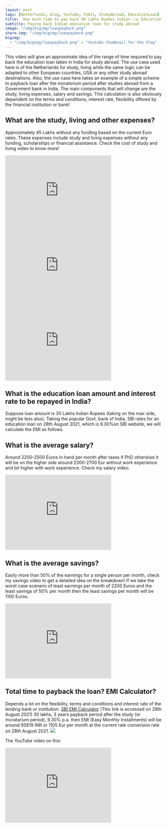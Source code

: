 ```yaml
---
layout: post
tags: [Netherlands, blog, YouTube, Y2021, StudyAbroad, EducationLoan]
title:  How much time to pay back 30 Lakhs Rupees Indian 🇮🇳 Education Loan for Study Abroad?
subtitle: Paying back Indian education loan for study abroad
image: "/img/bigimg/loanpayback.png"
share-img: "/img/bigimg/loanpayback.png"
bigimg:
  - "/img/bigimg/loanpayback.png" : "Youtube thumbnail for the Vlog"
---
```


This video will give an approximate idea of the range of time required to pay back the education loan taken in India for study abroad. The use case used here is of the Netherlands for study, living while the same logic can be adapted to other European countries, USA or any other study abroad destinations. Also, the use case here takes an example of a simple scheme to payback loan after the moratorium period after studies abroad from a Government bank in India. The main components that will change are the study, living expenses, salary and savings. This calculation is also obviously dependent on the terms and conditions, interest rate, flexibility offered by the financial institution or bank!

## What are the study, living and other expenses?
Approximately 45 Lakhs without any funding based on the current Euro rates. These expenses include study and living expenses without any funding, scholarships or financial assistance. Check the cost of study and living video to know more!

<iframe width="340" height="240" src="https://www.youtube.com/embed/F7QqBH6Cknc" title="YouTube video player" frameborder="0" allow="accelerometer; autoplay; clipboard-write; encrypted-media; gyroscope; picture-in-picture" allowfullscreen></iframe>

<iframe width="340" height="240" src="https://www.youtube.com/embed/dgiey7SwWrk" title="YouTube video player" frameborder="0" allow="accelerometer; autoplay; clipboard-write; encrypted-media; gyroscope; picture-in-picture" allowfullscreen></iframe>

<iframe width="340" height="240" src="https://www.youtube.com/embed/rCQwLGXUUYg" title="YouTube video player" frameborder="0" allow="accelerometer; autoplay; clipboard-write; encrypted-media; gyroscope; picture-in-picture" allowfullscreen></iframe>

## What is the education loan amount and interest rate to be repayed in India?
Suppose loan amount is 30 Lakhs Indian Rupees (taking on the max side, might be less also). Taking the popular Govt. bank of India, SBI rates for an education loan on 28th August 2021, which is 9.30%on SBI website, we will calculate the EMI as follows. 

## What is the average salary?
Around 2200-2500 Euros in hand per month after taxes if PhD otherwise it will be on the higher side around 2300-2700 Eur without work experience and bit higher with work experience. Check my salary video.

<iframe width="340" height="240" src="https://www.youtube.com/embed/oWTDVbTvSgk" title="YouTube video player" frameborder="0" allow="accelerometer; autoplay; clipboard-write; encrypted-media; gyroscope; picture-in-picture" allowfullscreen></iframe>

## What is the average savings?
Easily more than 50% of the earnings for a single person per month, check my savings video to get a detailed idea on the breakdown! If we take the worst case scenario of least earnings per month of 2200 Euros and the least savings of 50% per month then the least savings per month will be 1100 Euros.

<iframe width="340" height="240" src="https://www.youtube.com/embed/0e6cwlP4IwU" title="YouTube video player" frameborder="0" allow="accelerometer; autoplay; clipboard-write; encrypted-media; gyroscope; picture-in-picture" allowfullscreen></iframe>

## Total time to payback the loan? EMI Calculator?
Depends a lot on the flexibility, terms and conditions and interest rate of the lending bank or institution.
[SBI EMI Calculator](https://sbi.co.in/web/student-platform/emi-calculator) (This link is accessed on 28th August 2021)
30 lakhs, 3 years payback period after the study (or moratarium period), 9.30% p.a. then EMI (Easy Monthly Installments) will be around 95819 INR or 1105 Eur per month at the current rate conversion rate on 28th August 2021.
![](./StudyabroadLoan.png)

The YouTube video on this:
<iframe width="340" height="240" src="https://www.youtube.com/embed/tftaGaGCu3g" title="YouTube video player" frameborder="0" allow="accelerometer; autoplay; clipboard-write; encrypted-media; gyroscope; picture-in-picture" allowfullscreen></iframe>
